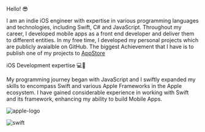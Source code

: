 Hello! 😎

I am an indie iOS engineer with expertise in various programming languages and technologies, including Swift, C# and JavaScript. Throughout my career, I developed mobile apps as a front end developer and deliver them to different entities. In my free time, I developed my personal projects which are publicly avaialble on GitHub. The biggest Achievement that I have is to publish one of my projects to [AppStore]([url](https://apps.apple.com/us/app/motiq-ai-quotes-mindfulness/id6447770639))

iOS Development expertise 💻📱

My programming journey began with JavaScript and I swiftly expanded my skills to encompass Swift and various Apple Frameworks in the Apple ecosystem. I have gained considerable experience in working with Swift and its framework, enhancing my ability to build Mobile Apps.

![apple-logo](https://github.com/darienistornicolae/About_Me/assets/41840484/6ce936e8-adfe-4d0d-8712-e9db44583904)

![swift](https://github.com/darienistornicolae/About_Me/assets/41840484/751278c2-e508-4541-a1e2-cb288d5c6dd7) 
